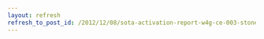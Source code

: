 ```yaml
---
layout: refresh
refresh_to_post_id: /2012/12/08/sota-activation-report-w4g-ce-003-stone-mountain-georgia
---
```


